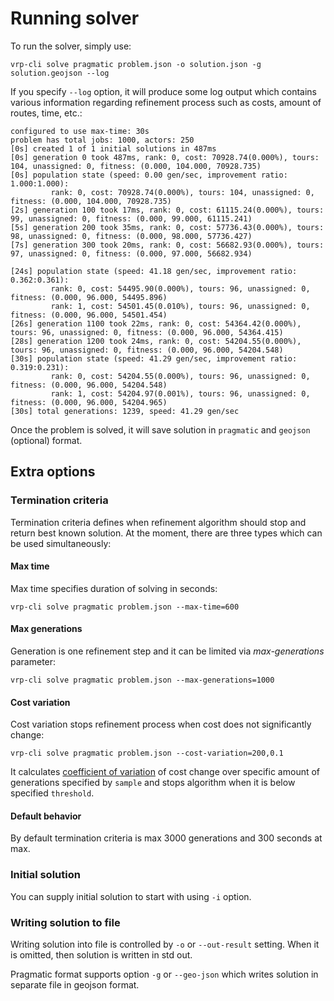 # Running solver

To run the solver, simply use:

    vrp-cli solve pragmatic problem.json -o solution.json -g solution.geojson --log

If you specify `--log` option, it will produce some log output which contains various information regarding refinement
process such as costs, amount of routes, time, etc.:

```
configured to use max-time: 30s
problem has total jobs: 1000, actors: 250
[0s] created 1 of 1 initial solutions in 487ms
[0s] generation 0 took 487ms, rank: 0, cost: 70928.74(0.000%), tours: 104, unassigned: 0, fitness: (0.000, 104.000, 70928.735)
[0s] population state (speed: 0.00 gen/sec, improvement ratio: 1.000:1.000):
         rank: 0, cost: 70928.74(0.000%), tours: 104, unassigned: 0, fitness: (0.000, 104.000, 70928.735)
[2s] generation 100 took 17ms, rank: 0, cost: 61115.24(0.000%), tours: 99, unassigned: 0, fitness: (0.000, 99.000, 61115.241)
[5s] generation 200 took 35ms, rank: 0, cost: 57736.43(0.000%), tours: 98, unassigned: 0, fitness: (0.000, 98.000, 57736.427)
[7s] generation 300 took 20ms, rank: 0, cost: 56682.93(0.000%), tours: 97, unassigned: 0, fitness: (0.000, 97.000, 56682.934)

[24s] population state (speed: 41.18 gen/sec, improvement ratio: 0.362:0.361):
         rank: 0, cost: 54495.90(0.000%), tours: 96, unassigned: 0, fitness: (0.000, 96.000, 54495.896)
         rank: 1, cost: 54501.45(0.010%), tours: 96, unassigned: 0, fitness: (0.000, 96.000, 54501.454)
[26s] generation 1100 took 22ms, rank: 0, cost: 54364.42(0.000%), tours: 96, unassigned: 0, fitness: (0.000, 96.000, 54364.415)
[28s] generation 1200 took 24ms, rank: 0, cost: 54204.55(0.000%), tours: 96, unassigned: 0, fitness: (0.000, 96.000, 54204.548)
[30s] population state (speed: 41.29 gen/sec, improvement ratio: 0.319:0.231):
         rank: 0, cost: 54204.55(0.000%), tours: 96, unassigned: 0, fitness: (0.000, 96.000, 54204.548)
         rank: 1, cost: 54204.97(0.001%), tours: 96, unassigned: 0, fitness: (0.000, 96.000, 54204.965)
[30s] total generations: 1239, speed: 41.29 gen/sec
```
Once the problem is solved, it will save solution in `pragmatic` and `geojson` (optional) format.

## Extra options

### Termination criteria

Termination criteria defines when refinement algorithm should stop and return best known solution. At the moment, there
are three types which can be used simultaneously:

#### Max time

Max time specifies duration of solving in seconds:

    vrp-cli solve pragmatic problem.json --max-time=600

#### Max generations

Generation is one refinement step and it can be limited via _max-generations_ parameter:

    vrp-cli solve pragmatic problem.json --max-generations=1000

#### Cost variation

Cost variation stops refinement process when cost does not significantly change:

    vrp-cli solve pragmatic problem.json --cost-variation=200,0.1

It calculates [coefficient of variation](https://en.wikipedia.org/wiki/Coefficient_of_variation) of cost change over
specific amount of generations specified by `sample` and stops algorithm when it is below specified `threshold`.

#### Default behavior

By default termination criteria is max 3000 generations and 300 seconds at max.

### Initial solution

You can supply initial solution to start with using `-i` option.

### Writing solution to file

Writing solution into file is controlled by `-o` or `--out-result` setting. When it is omitted, then solution is written
in std out.

Pragmatic format supports option `-g` or `--geo-json` which writes solution in separate file in geojson format.
